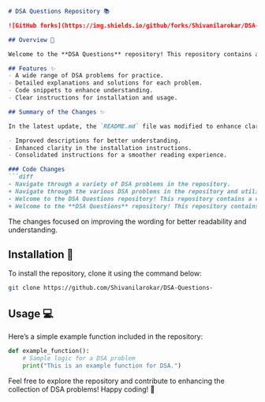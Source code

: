 ```markdown
# DSA Questions Repository 📚

![GitHub forks](https://img.shields.io/github/forks/Shivanilarokar/DSA-Questions-)

## Overview 🌟

Welcome to the **DSA Questions** repository! This repository contains a collection of Data Structures and Algorithms (DSA) problems for practice and learning.

## Features ✨
- A wide range of DSA problems for practice.
- Detailed explanations and solutions for each problem.
- Code snippets to enhance understanding.
- Clear instructions for installation and usage.

## Summary of the Changes ✨

In the latest update, the `README.md` file was modified to enhance clarity and structure. Here are the key changes made:

- Improved descriptions for better understanding.
- Enhanced clarity in the installation instructions.
- Consolidated instructions for a smoother reading experience.

### Code Changes
```diff
- Navigate through a variety of DSA problems in the repository.
+ Navigate through the various DSA problems in the repository and utilize the code snippets provided.
- Welcome to the DSA Questions repository! This repository contains a collection of data structures and algorithms (DSA) problems designed to help you enhance your coding skills.
+ Welcome to the **DSA Questions** repository! This repository contains a collection of Data Structures and Algorithms (DSA) problems for practice and learning.
```

The changes focused on improving the wording for better readability and understanding.

## Installation 🚀

To install the repository, clone it using the command below:

```bash
git clone https://github.com/Shivanilarokar/DSA-Questions-
```

## Usage 💻

Here’s a simple example function included in the repository:

```python
def example_function():
    # Sample logic for a DSA problem
    print("This is an example function for DSA.")
```

Feel free to explore the repository and contribute to enhancing the collection of DSA problems! Happy coding! 🎉
```